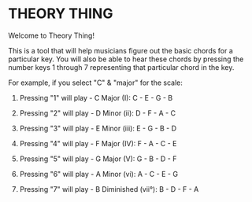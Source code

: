# THEORY THING

Welcome to Theory Thing!

This is a tool that will help musicians figure out the basic chords for a particular key. 
You will also be able to hear these chords by pressing the number keys 1 through 7 representing that particular chord in the key.

For example, if you select "C" & "major" for the scale:

1. Pressing "1" will play - C Major (I): C - E - G - B

2. Pressing "2" will play - D Minor (ii): D - F - A - C

3. Pressing "3" will play - E Minor (iii): E - G - B - D

4. Pressing "4" will play - F Major (IV): F - A - C - E

5. Pressing "5" will play - G Major (V): G - B - D - F

6. Pressing "6" will play - A Minor (vi): A - C - E - G

7. Pressing "7" will play - B Diminished (vii°): B - D - F - A

